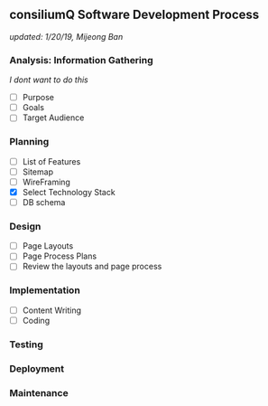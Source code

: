 ## consiliumQ Software Development Process

_updated: 1/20/19, Mijeong Ban_

### Analysis: Information Gathering

_I dont want to do this_

- [ ] Purpose
- [ ] Goals
- [ ] Target Audience

### Planning

- [ ] List of Features
- [ ] Sitemap
- [ ] WireFraming
- [x] Select Technology Stack
- [ ] DB schema

### Design

- [ ] Page Layouts
- [ ] Page Process Plans
- [ ] Review the layouts and page process

### Implementation

- [ ] Content Writing
- [ ] Coding

### Testing

### Deployment

### Maintenance
